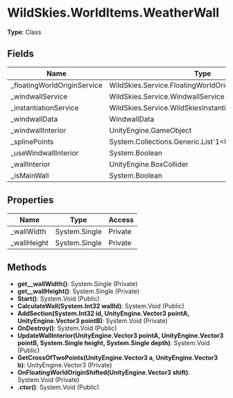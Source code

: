 ﻿# WildSkies.WorldItems.WeatherWall

**Type**: Class

## Fields

| Name | Type | Access |
|------|------|--------|
| _floatingWorldOriginService | WildSkies.Service.FloatingWorldOriginService | Private |
| _windwallService | WildSkies.Service.WindwallService | Private |
| _instantiationService | WildSkies.Service.WildSkiesInstantiationService | Private |
| _windwallData | WindwallData | Private |
| _windwallInterior | UnityEngine.GameObject | Private |
| _splinePoints | System.Collections.Generic.List`1<UnityEngine.Vector3> | Private |
| _useWindwallInterior | System.Boolean | Private |
| _wallInterior | UnityEngine.BoxCollider | Private |
| _isMainWall | System.Boolean | Private |

## Properties

| Name | Type | Access |
|------|------|--------|
| _wallWidth | System.Single | Private |
| _wallHeight | System.Single | Private |

## Methods

- **get__wallWidth()**: System.Single (Private)
- **get__wallHeight()**: System.Single (Private)
- **Start()**: System.Void (Public)
- **CalculateWall(System.Int32 wallId)**: System.Void (Public)
- **AddSection(System.Int32 id, UnityEngine.Vector3 pointA, UnityEngine.Vector3 pointB)**: System.Void (Private)
- **OnDestroy()**: System.Void (Public)
- **UpdateWallInterior(UnityEngine.Vector3 pointA, UnityEngine.Vector3 pointB, System.Single height, System.Single depth)**: System.Void (Public)
- **GetCrossOfTwoPoints(UnityEngine.Vector3 a, UnityEngine.Vector3 b)**: UnityEngine.Vector3 (Private)
- **OnFloatingWorldOriginShifted(UnityEngine.Vector3 shift)**: System.Void (Private)
- **.ctor()**: System.Void (Public)

